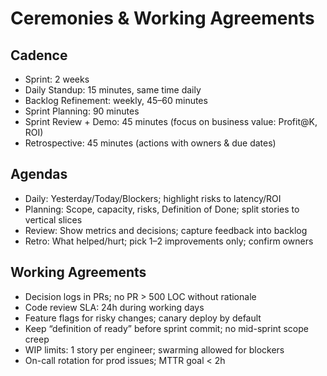 # Ceremonies & Working Agreements

## Cadence
- Sprint: 2 weeks
- Daily Standup: 15 minutes, same time daily
- Backlog Refinement: weekly, 45–60 minutes
- Sprint Planning: 90 minutes
- Sprint Review + Demo: 45 minutes (focus on business value: Profit@K, ROI)
- Retrospective: 45 minutes (actions with owners & due dates)

## Agendas
- Daily: Yesterday/Today/Blockers; highlight risks to latency/ROI
- Planning: Scope, capacity, risks, Definition of Done; split stories to vertical slices
- Review: Show metrics and decisions; capture feedback into backlog
- Retro: What helped/hurt; pick 1–2 improvements only; confirm owners

## Working Agreements
- Decision logs in PRs; no PR > 500 LOC without rationale
- Code review SLA: 24h during working days
- Feature flags for risky changes; canary deploy by default
- Keep “definition of ready” before sprint commit; no mid-sprint scope creep
- WIP limits: 1 story per engineer; swarming allowed for blockers
- On-call rotation for prod issues; MTTR goal < 2h
